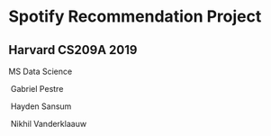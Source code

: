 # Spotify Recommendation Project



## Harvard CS209A 2019

MS Data Science

​	Gabriel Pestre

​	Hayden Sansum

​	Nikhil Vanderklaauw

